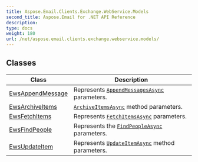 ```yaml
---
title: Aspose.Email.Clients.Exchange.WebService.Models
second_title: Aspose.Email for .NET API Reference
description: 
type: docs
weight: 180
url: /net/aspose.email.clients.exchange.webservice.models/
---
```



## Classes

| Class | Description |
| --- | --- |
| [EwsAppendMessage](./ewsappendmessage/) | Represents [`AppendMessagesAsync`](../aspose.email.clients.exchange.webservice/iasyncewsclient/appendmessagesasync/) parameters. |
| [EwsArchiveItems](./ewsarchiveitems/) | [`ArchiveItemsAsync`](../aspose.email.clients.exchange.webservice/iasyncewsclient/archiveitemsasync/) method parameters. |
| [EwsFetchItems](./ewsfetchitems/) | Represents [`FetchItemsAsync`](../aspose.email.clients.exchange.webservice/iasyncewsclient/fetchitemsasync/) parameters. |
| [EwsFindPeople](./ewsfindpeople/) | Represents the [`FindPeopleAsync`](../aspose.email.clients.exchange.webservice/iasyncewsclient/findpeopleasync/) parameters. |
| [EwsUpdateItem](./ewsupdateitem/) | Represents [`UpdateItemAsync`](../aspose.email.clients.exchange.webservice/iasyncewsclient/updateitemasync/) method parameters. |


